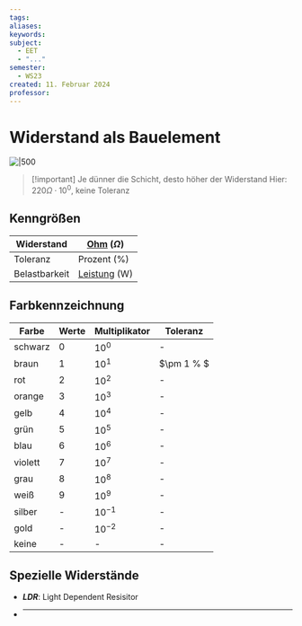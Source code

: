 ```yaml
---
tags: 
aliases: 
keywords: 
subject:
  - EET
  - "..."
semester:
  - WS23
created: 11. Februar 2024
professor:
---
```

 

# Widerstand als Bauelement

![|500](../xEDU/widerstand-als-bauelement-606a96a3-8cb0-4bb3-bfb3-cbf5045840ea/cnv_2024_02_11_66a21cad4812fcd4a4ecg/images/2024_02_11_58cdb157d7aa8b594a4ag-1.jpg)
> [!important] Je dünner die Schicht, desto höher der Widerstand
> Hier: $220\Omega \cdot 10^{0}$, keine Toleranz

## Kenngrößen 

| Widerstand    | [Ohm](../Hardwareentwicklung/Ohmsches%20Gesetz.md) ($\Omega$) |
| ------------- | -------------- |
| Toleranz      | Prozent (%)    |
| Belastbarkeit | [Leistung](../Physik/Elektrische%20Leistung.md) (W)               |

## Farbkennzeichnung

| Farbe   | Werte | Multiplikator | Toleranz |
| ------- | ----- | ------------- | -------- |
| schwarz | $0$   | $10^{0}$      | -        |
| braun   | $1$   | $10^{1}$      | $\pm 1 \% $        |
| rot     | $2$   | $10^{2}$      | -        |
| orange  | $3$   | $10^{3}$      | -        |
| gelb    | $4$   | $10^{4}$      | -        |
| grün    | $5$   | $10^{5}$      | -        |
| blau    | $6$   | $10^{6}$      | -        |
| violett | $7$   | $10^{7}$      | -        |
| grau    | $8$   | $10^{8}$      | -        |
| weiß    | $9$   | $10^{9}$      | -        |
| silber  | -     | $10^{-1}$     | -        |
| gold    | -     | $10^{-2}$     | -        |
| keine   | -     | -             | -        |

## Spezielle Widerstände

- ***LDR***: Light Dependent Resisitor
- ******